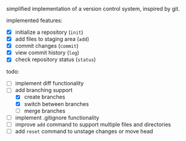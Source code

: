 simplified implementation of a version control system, inspired by git.

implemented features:

- [x] initialize a repository (`init`)
- [x] add files to staging area (`add`)
- [x] commit changes (`commit`)
- [x] view commit history (`log`)
- [x] check repository status (`status`)

todo:

- [ ] implement diff functionality
- [ ] add branching support
  - [x] create branches
  - [x] switch between branches
  - [ ] merge branches
- [ ] implement .gitignore functionality
- [ ] improve `add` command to support multiple files and directories
- [ ] add `reset` command to unstage changes or move head
